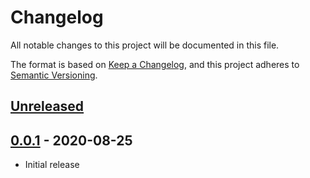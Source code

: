 # Changelog
All notable changes to this project will be documented in this file.

The format is based on [Keep a Changelog](https://keepachangelog.com/en/1.0.0/),
and this project adheres to [Semantic Versioning](https://semver.org/spec/v2.0.0.html).

## [Unreleased](https://github.com/vyperlang/vvm/)

## [0.0.1](https://github.com/vyperlang/vvm/tree/v0.0.1) - 2020-08-25
- Initial release
